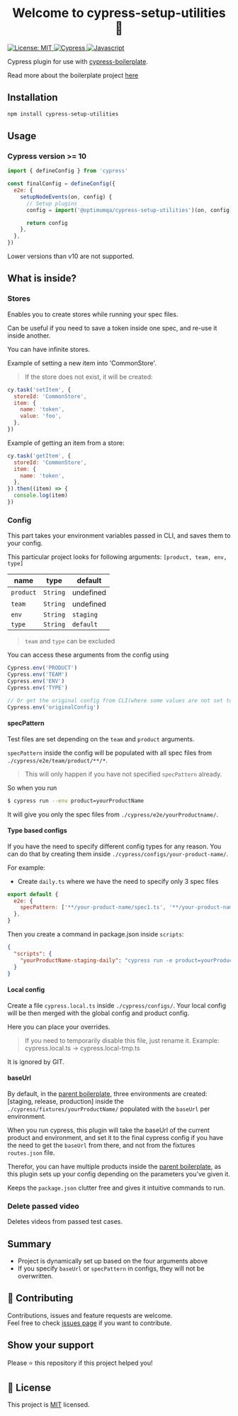 <h1 align="center">Welcome to cypress-setup-utilities 👋 </h1>
<a href="https://github.com/optimumqa/cypress-setup-utilities/blob/main/LICENSE">
  <img alt="License: MIT" src="https://img.shields.io/badge/license-MIT-yellow.svg" target="_blank" />
</a>
<a href="">
  <img alt="Cypress" src="https://img.shields.io/badge/-cypress-%23E5E5E5?style=for-the-badge&logo=cypress&logoColor=058a5e" target="_blank" />
</a>
<a href="">
  <img alt="Javascript" src="https://img.shields.io/badge/javascript-%23323330.svg?style=for-the-badge&logo=javascript&logoColor=%23F7DF1E" target="_blank" />
</a>

Cypress plugin for use with [cypress-boilerplate](https://github.com/optimumqa/cypress-boilerplate).

Read more about the boilerplate project [here](https://github.com/optimumqa/cypress-boilerplate/blob/main/README.md)

## Installation

```sh
npm install cypress-setup-utilities
```

## Usage

### Cypress version >= 10

```js
import { defineConfig } from 'cypress'

const finalConfig = defineConfig({
  e2e: {
    setupNodeEvents(on, config) {
      // Setup plugins
      config = import('@optimumqa/cypress-setup-utilities')(on, config)

      return config
    },
  },
})
```

Lower versions than v10 are not supported.

## What is inside?

### Stores

Enables you to create stores while running your spec files.

Can be useful if you need to save a token inside one spec, and re-use it inside another.

You can have infinite stores.

Example of setting a new item into 'CommonStore'.

> If the store does not exist, it will be created:

```js
cy.task('setItem', {
  storeId: 'CommonStore',
  item: {
    name: 'token',
    value: 'foo',
  },
})
```

Example of getting an item from a store:

```js
cy.task('getItem', {
  storeId: 'CommonStore',
  item: {
    name: 'token',
  },
}).then((item) => {
  console.log(item)
})
```

### Config

This part takes your environment variables passed in CLI, and saves them to your config.

This particular project looks for following arguments: `[product, team, env, type]`

| name      | type     | default   |
| --------- | -------- | --------- |
| `product` | `String` | undefined |
| `team`    | `String` | undefined |
| `env`     | `String` | `staging` |
| `type`    | `String` | `default` |

> `team` and `type` can be excluded

You can access these arguments from the config using

```js
Cypress.env('PRODUCT')
Cypress.env('TEAM')
Cypress.env('ENV')
Cypress.env('TYPE')

// Or get the original config from CLI(where some values are not set to default)
Cypress.env('originalConfig')
```

#### specPattern

Test files are set depending on the `team` and `product` arguments.

`specPattern` inside the config will be populated with all spec files from `./cypress/e2e/team/product/**/*`.

> This will only happen if you have not specified `specPattern` already.

So when you run

```sh
$ cypress run --env product=yourProductName
```

It will give you only the spec files from `./cypress/e2e/yourProductname/`.

#### Type based configs

If you have the need to specify different config types for any reason. You can do that by creating them inside `./cypress/configs/your-product-name/`.

For example:

- Create `daily.ts` where we have the need to specify only 3 spec files

```js
export default {
  e2e: {
    specPattern: ['**/your-product-name/spec1.ts', '**/your-product-name/spec2.ts', '**/your-product-name/spec3.ts'],
  },
}
```

Then you create a command in package.json inside `scripts`:

```json
{
  "scripts": {
    "yourProductName-staging-daily": "cypress run -e product=yourProductName,env=staging,type=daily"
  }
}
```

#### Local config

Create a file `cypress.local.ts` inside `./cypress/configs/`. Your local config will be then merged with the global config and product config.

Here you can place your overrides.

> If you need to temporarily disable this file, just rename it.
> Example: cypress.local.ts -> cypress.local-tmp.ts

It is ignored by GIT.

#### baseUrl

By default, in the [parent boilerplate](https://github.com/optimumqa/cypress-boilerplate), three environments are created: [staging, release, production] inside the `./cypress/fixtures/yourProductName/` populated with the `baseUrl` per environment.

When you run cypress, this plugin will take the baseUrl of the current product and environment, and set it to the final cypress config if you have the need to get the `baseUrl` from there, and not from the fixtures `routes.json` file.

Therefor, you can have multiple products inside the [parent boilerplate](https://github.com/optimumqa/cypress-boilerplate), as this plugin sets up your config depending on the parameters you've given it.

Keeps the `package.json` clutter free and gives it intuitive commands to run.

### Delete passed video

Deletes videos from passed test cases.

## Summary

- Project is dynamically set up based on the four arguments above
- If you specify `baseUrl` or `specPattern` in configs, they will not be overwritten.

## 🤝 Contributing

Contributions, issues and feature requests are welcome.<br />
Feel free to check [issues page](https://github.com/optimumqa/cypress-setup-utilities/issues) if you want to contribute.<br />

## Show your support

Please ⭐️ this repository if this project helped you!

## 📝 License

This project is [MIT](https://github.com/optimumqa/cypress-setup-utilities/blob/main/LICENSE) licensed.

